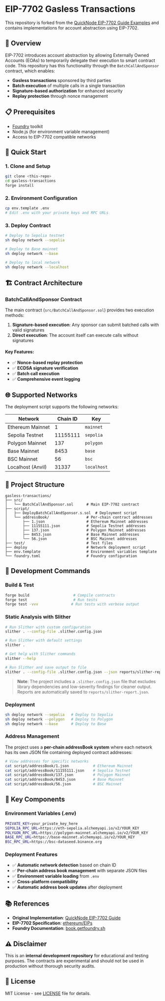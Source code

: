 # EIP-7702 Gasless Transactions

This repository is forked from the [QuickNode EIP-7702 Guide Examples](https://github.com/quiknode-labs/qn-guide-examples/tree/main/ethereum/eip-7702) and contains implementations for account abstraction using EIP-7702.

## 🎯 Overview

EIP-7702 introduces account abstraction by allowing Externally Owned Accounts (EOAs) to temporarily delegate their execution to smart contract code. This repository has this functionality through the `BatchCallAndSponsor` contract, which enables:

- **Gasless transactions** sponsored by third parties
- **Batch execution** of multiple calls in a single transaction
- **Signature-based authorization** for enhanced security
- **Replay protection** through nonce management

## 📋 Prerequisites

- [Foundry](https://book.getfoundry.sh/getting-started/installation) toolkit
- Node.js (for environment variable management)
- Access to EIP-7702 compatible networks

## 🚀 Quick Start

### 1. Clone and Setup

```bash
git clone <this-repo>
cd gasless-transactions
forge install
```

### 2. Environment Configuration

```bash
cp env.template .env
# Edit .env with your private keys and RPC URLs
```

### 3. Deploy Contract

```bash
# Deploy to Sepolia testnet
sh deploy network --sepolia

# Deploy to Base mainnet
sh deploy network --base

# Deploy to local network
sh deploy network --localhost
```

## 🏗️ Contract Architecture

### BatchCallAndSponsor Contract

The main contract (`src/BatchCallAndSponsor.sol`) provides two execution methods:

1. **Signature-based execution**: Any sponsor can submit batched calls with valid signatures
2. **Direct execution**: The account itself can execute calls without signatures

#### Key Features:

- ✅ **Nonce-based replay protection**
- ✅ **ECDSA signature verification**
- ✅ **Batch call execution**
- ✅ **Comprehensive event logging**

## 🌐 Supported Networks

The deployment script supports the following networks:

| Network           | Chain ID | Key         |
| ----------------- | -------- | ----------- |
| Ethereum Mainnet  | 1        | `mainnet`   |
| Sepolia Testnet   | 11155111 | `sepolia`   |
| Polygon Mainnet   | 137      | `polygon`   |
| Base Mainnet      | 8453     | `base`      |
| BSC Mainnet       | 56       | `bsc`       |
| Localhost (Anvil) | 31337    | `localhost` |

## 📁 Project Structure

```
gasless-transactions/
├── src/
│   └── BatchCallAndSponsor.sol      # Main EIP-7702 contract
├── script/
│   ├── DeployBatchCallAndSponsor.s.sol  # Deployment script
│   └── addressBook/                 # Per-chain contract addresses
│       ├── 1.json                   # Ethereum Mainnet addresses
│       ├── 11155111.json            # Sepolia Testnet addresses
│       ├── 137.json                 # Polygon Mainnet addresses
│       ├── 8453.json                # Base Mainnet addresses
│       └── 56.json                  # BSC Mainnet addresses
├── test/                            # Test files
├── deploy                           # Network deployment script
├── env.template                     # Environment variables template
└── foundry.toml                     # Foundry configuration
```

## 🔧 Development Commands

### Build & Test

```bash
forge build                    # Compile contracts
forge test                     # Run tests
forge test -vvv               # Run tests with verbose output
```

### Static Analysis with Slither

```bash
# Run Slither with custom configuration
slither . --config-file .slither.config.json

# Run Slither with default settings
slither .

# Get help with Slither commands
slither --help

# Run Slither and save output to file
slither . --config-file .slither.config.json --json reports/slither-report.json
```

> **Note**: The project includes a `.slither.config.json` file that excludes library dependencies and low-severity findings for cleaner output. Reports are automatically saved to `reports/slither-report.json`.

### Deployment

```bash
sh deploy network --sepolia   # Deploy to Sepolia
sh deploy network --polygon   # Deploy to Polygon
sh deploy network --base      # Deploy to Base
```

### Address Management

The project uses a **per-chain addressBook system** where each network has its own JSON file containing deployed contract addresses:

```bash
# View addresses for specific networks
cat script/addressBook/1.json           # Ethereum Mainnet
cat script/addressBook/11155111.json    # Sepolia Testnet
cat script/addressBook/137.json         # Polygon Mainnet
cat script/addressBook/8453.json        # Base Mainnet
cat script/addressBook/56.json          # BSC Mainnet
```

## 🌟 Key Components

### Environment Variables (.env)

```bash
PRIVATE_KEY=your_private_key_here
SEPOLIA_RPC_URL=https://eth-sepolia.alchemyapi.io/v2/YOUR_KEY
POLYGON_RPC_URL=https://polygon-mainnet.alchemyapi.io/v2/YOUR_KEY
BASE_RPC_URL=https://base-mainnet.alchemyapi.io/v2/YOUR_KEY
BSC_RPC_URL=https://bsc-dataseed.binance.org
```

### Deployment Features

- ✅ **Automatic network detection** based on chain ID
- ✅ **Per-chain address book management** with separate JSON files
- ✅ **Environment variable loading** from `.env`
- ✅ **Cross-platform compatibility**
- ✅ **Automatic address book updates** after deployment

## 📚 References

- **Original Implementation**: [QuickNode EIP-7702 Guide](https://github.com/quiknode-labs/qn-guide-examples/tree/main/ethereum/eip-7702)
- **EIP-7702 Specification**: [ethereum/EIPs](https://eips.ethereum.org/EIPS/eip-7702)
- **Foundry Documentation**: [book.getfoundry.sh](https://book.getfoundry.sh/)

## ⚠️ Disclaimer

This is an **internal development repository** for educational and testing purposes. The contracts are experimental and should not be used in production without thorough security audits.

## 📄 License

MIT License - see [LICENSE](LICENSE) file for details.
